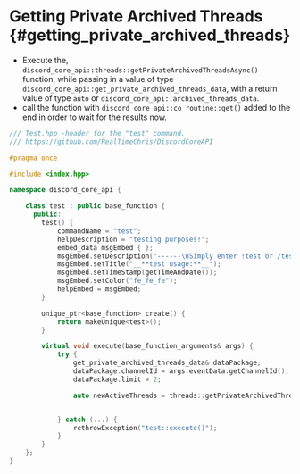 Getting Private Archived Threads {#getting_private_archived_threads}
============
- Execute the, `discord_core_api::threads::getPrivateArchivedThreadsAsync()` function, while passing in a value of type `discord_core_api::get_private_archived_threads_data`, with a return value of type `auto` or `discord_core_api::archived_threads_data`.
- call the function with `discord_core_api::co_routine::get()` added to the end in order to wait for the results now.

```cpp
/// Test.hpp -header for the "test" command.
/// https://github.com/RealTimeChris/DiscordCoreAPI

#pragma once

#include <index.hpp>

namespace discord_core_api {

	class test : public base_function {
	  public:
		test() {
			commandName = "test";
			helpDescription = "testing purposes!";
			embed_data msgEmbed { };
			msgEmbed.setDescription("------\nSimply enter !test or /test!\n------");
			msgEmbed.setTitle("__**test usage:**__");
			msgEmbed.setTimeStamp(getTimeAndDate());
			msgEmbed.setColor("fe_fe_fe");
			helpEmbed = msgEmbed;
		}

		unique_ptr<base_function> create() {
			return makeUnique<test>();
		}

		virtual void execute(base_function_arguments& args) {
			try {
				get_private_archived_threads_data& dataPackage;
				dataPackage.channelId = args.eventData.getChannelId();
				dataPackage.limit = 2;

				auto newActiveThreads = threads::getPrivateArchivedThreadsAsync(dataPackage).get();


			} catch (...) {
				rethrowException("test::execute()");
			}
		}
	};
}
```

